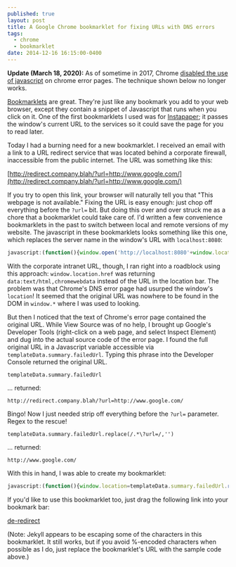 ```yaml
---
published: true
layout: post
title: A Google Chrome bookmarklet for fixing URLs with DNS errors
tags: 
  - chrome
  - bookmarklet
date: 2014-12-16 16:15:00-0400
---
```


**Update (March 18, 2020):** As of sometime in 2017, Chrome [disabled the use of javascript](https://groups.google.com/a/chromium.org/forum/#!msg/blink-reviews/ob1_Xw5SWQM/nDhD5QLNAAAJ) on chrome error pages. The technique shown below no longer works.

[Bookmarklets](http://en.wikipedia.org/wiki/Bookmarklet) are great.  They're just like any bookmark 
you add to your web browser, except they contain a snippet of Javascript that runs when you click 
on it.  One of the first bookmarklets I used was for [Instapaper](https://www.instapaper.com/save); 
it passes the window's current URL to the services so it could save the page for you to read later. 

Today I had a burning need for a new bookmarklet.  I received an email with a link to a URL redirect service 
that was located behind a corporate firewall, inaccessible from the public internet.  The URL was something
like this:

[http://redirect.company.blah/?url=http://www.google.com/](http://redirect.company.blah/?url=http://www.google.com/)

If you try to open this link, your browser will naturally tell you that "This webpage is not available." 
Fixing the URL is easy enough: just chop off everything before the `?url=` bit.  But doing this over and over
struck me as a chore that a bookmarklet could take care of. I'd written a few convenience 
bookmarklets in the past to switch between local and remote versions of my website. The javascript in these 
bookmarklets looks something like this one, which replaces the server name in the window's URL with 
`localhost:8080`:

``` javascript
javascript:(function(){window.open('http://localhost:8080'+window.location.pathname);})();
```

With the corporate intranet URL, though, I ran right into a roadblock using this approach: 
`window.location.href` was returning `data:text/html,chromewebdata` instead of the URL in the location bar. 
The problem was that Chrome's DNS error page had usurped the window's `location`! It seemed that the 
original URL was nowhere to be found in the DOM in `window.*` where I was used to looking.

But then I noticed that the text of Chrome's error page contained the original URL. While View Source was of 
no help, I brought up Google's Developer Tools (right-click on a web page, and select Inspect Element) 
and dug into the actual source code of the error page. I found the full original URL in a Javascript 
variable accessible via `templateData.summary.failedUrl`. Typing this phrase into the Developer 
Console returned the original URL.

    templateData.summary.failedUrl

... returned:

    http://redirect.company.blah/?url=http://www.google.com/

Bingo! Now I just needed strip off everything before the `?url=` parameter. Regex to the rescue! 

    templateData.summary.failedUrl.replace(/.*\?url=/,'')

... returned: 

    http://www.google.com/

With this in hand, I was able to create my bookmarklet:

``` javascript
javascript:(function(){window.location=templateData.summary.failedUrl.replace(/.*\?url=/,'');})()
```

If you'd like to use this bookmarklet too, just drag the following link into your bookmark bar:

[de-redirect](javascript:(function(){window.location=templateData.summary.failedUrl.replace(/.*\?url=/,'');})())

(Note: Jekyll appears to be escaping some of the characters in this bookmarklet. It still works, but if 
you avoid %-encoded characters when possible as I do, just replace the bookmarklet's URL with the sample code above.)